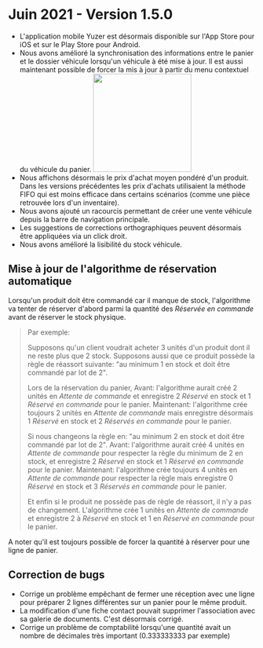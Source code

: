# Juin 2021 - Version 1.5.0

- L'application mobile Yuzer est désormais disponible sur l'App Store pour iOS et sur le Play Store pour Android.
- Nous avons amélioré la synchronisation des informations entre le panier et le dossier véhicule lorsqu'un véhicule à été mise à jour. Il est aussi maintenant possible de forcer la mis à jour à partir du menu contextuel du véhicule du panier.
  <img src="https://raw.githubusercontent.com/yuzer-software/release-notes/master/release-notes/1.5.0/sync-basket-dealer-file.png" width="200" class="mx-2"/>
- Nous affichons désormais le prix d'achat moyen pondéré d'un produit. Dans les versions précédentes les prix d'achats utilisaient la méthode FIFO qui est moins efficace dans certains scénarios (comme une pièce retrouvée lors d'un inventaire).
- Nous avons ajouté un racourcis permettant de créer une vente véhicule depuis la barre de navigation principale.
- Les suggestions de corrections orthographiques peuvent désormais être appliquées via un click droit.
- Nous avons amélioré la lisibilité du stock véhicule.

## Mise à jour de l'algorithme de réservation automatique

Lorsqu'un produit doit être commandé car il manque de stock, l'algorithme va tenter de réserver d'abord parmi la quantité des _Réservée en commande_ avant de réserver le stock physique.

> Par exemple:
>
> Supposons qu'un client voudrait acheter 3 unités d'un produit dont il ne reste plus que 2 stock.
> Supposons aussi que ce produit possède la règle de réassort suivante: "au minimum 1 en stock et doit être commandé par lot de 2".
>
> Lors de la réservation du panier,
> Avant: l'algorithme aurait créé 2 unités en _Attente de commande_ et enregistre 2 _Réservé_ en stock et 1 _Réservé en commande_ pour le panier.
> Maintenant: l'algorithme crée toujours 2 unités en _Attente de commande_ mais enregistre désormais 1 _Réservé_ en stock et 2 _Réservés en commande_ pour le panier.
>
> Si nous changeons la règle en: "au minimum 2 en stock et doit être commandé par lot de 2".
> Avant: l'algorithme aurait créé 4 unités en _Attente de commande_ pour respecter la règle du minimum de 2 en stock, et enregistre 2 _Réservé_ en stock et 1 _Réservé en commande_ pour le panier.
> Maintenant: l'algorithme crée toujours 4 unités en _Attente de commande_ pour respecter la règle mais enregistre 0 _Réservé_ en stock et 3 _Réservés en commande_ pour le panier.
>
> Et enfin si le produit ne possède pas de règle de réassort, il n'y a pas de changement.
> L'algorithme crée 1 unités en _Attente de commande_ et enregistre 2 à _Réservé_ en stock et 1 en _Réservé en commande_ pour le panier.

A noter qu'il est toujours possible de forcer la quantité à réserver pour une ligne de panier.

## Correction de bugs

- Corrige un problème empêchant de fermer une réception avec une ligne pour préparer 2 lignes différentes sur un panier pour le même produit.
- La modification d'une fiche contact pouvait supprimer l'association avec sa galerie de documents. C'est désormais corrigé.
- Corrige un problème de comptabilité lorsqu'une quantité avait un nombre de décimales très important (0.333333333 par exemple)
